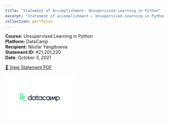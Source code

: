 ```yaml
---
title: "Statement of Accomplishment: Unsupervised Learning in Python"
excerpt: "Statement of accomplishment – Unsupervised Learning in Python (DataCamp).<br/><img src='/images/datacamp.png' style='width: 100px; height: auto;'>"
collection: portfolio
---
```


**Course:** Unsupervised Learning in Python  
**Platform:** DataCamp  
**Recipient:** Nilufar Yangiboeva  
**Statement ID:** #21,201,220  
**Date:** October 3, 2021

[📄 View Statement PDF](/files/DataCamp_un.pdf)

<img src='/images/datacamp.png' alt='DataCamp Logo' style='float: left; margin: 0 1rem 1rem 0; width: 220px;'>